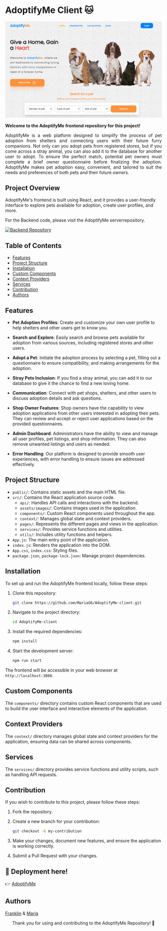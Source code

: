 # AdoptifyMe Client 🐱

<p align="center"><img src="public\homepage.png" a alt='homepage-image' width='600px' heigh='600px'></p>

**Welcome to the AdoptifyMe frontend repository for this project!**
<p align="justify"> AdoptifyMe is a web platform designed to simplify the process of pet adoption from shelters and connecting users with their future furry companions. Not only can you adopt pets from registered stores, but if you come across a stray animal, you can also add it to the database for another user to adopt. To ensure the perfect match, potential pet owners must complete a brief owner questionnaire before finalizing the adoption. AdoptifyMe makes pet adoption easy, convenient, and tailored to suit the needs and preferences of both pets and their future owners.<p/>

## Project Overview

AdoptifyMe's frontend is built using React, and it provides a user-friendly interface to explore pets available for adoption, create user profiles, and more.

For the Backend code, please visit the AdoptifyMe serverrepository.

[![Backend Repository](https://img.shields.io/badge/Backend-Repository-brightgreen.svg)](https://github.com/MariaG6/AdoptifyMe-server)

## Table of Contents

- [Features](#features)
- [Project Structure](#project-structure)
- [Installation](#installation)
- [Custom Components](#custom-components)
- [Context Providers](#context-providers)
- [Services](#services)
- [Contribution](#contribution)
- [Authors](#authors)

## Features

- **Pet Adoption Profiles**: Create and customize your own user profile to help shelters and other users get to know you.

- **Search and Explore**: Easily search and browse pets available for adoption from various sources, including registered stores and other users.

- **Adopt a Pet**: Initiate the adoption process by selecting a pet, filling out a questionnaire to ensure compatibility, and making arrangements for the adoption.

- **Stray Pets Inclusion**: If you find a stray animal, you can add it to our database to give it the chance to find a new loving home.

- **Communication**: Connect with pet shops, shelters, and other users to discuss adoption details and ask questions.

- **Shop Owner Features**: Shop owners have the capability to view adoption applications from other users interested in adopting their pets. They can review and accept or reject user applications based on the provided questionnaires.

- **Admin Dashboard**: Administrators have the ability to view and manage all user profiles, pet listings, and shop information. They can also remove unwanted listings and users as needed.

- **Error Handling**: Our platform is designed to provide smooth user experiences, with error handling to ensure issues are addressed effectively.

## Project Structure

- `public/`: Contains static assets and the main HTML file.
- `src/`: Contains the React application source code.
  - `api/`: Handles API calls and interactions with the backend.
  - `assets/images/`: Contains images used in the application.
  - `components/`: Custom React components used throughout the app.
  - `context/`: Manages global state and context providers.
  - `pages/`: Represents the different pages and views in the application.
  - `services/`: Provides service functions and utilities.
  - `utils/`: Includes utility functions and helpers.
- `App.js`: The main entry point of the application.
- `index.js`: Renders the application into the DOM.
- `App.css`, `index.css`: Styling files.
- `package.json`, `package-lock.json`: Manage project dependencies.

## Installation

To set up and run the AdoptifyMe frontend locally, follow these steps:

1. Clone this repository:

   ```bash
   git clone https://github.com/MariaG6/AdoptifyMe-client.git
   ```

2. Navigate to the project directory:

   ```bash
   cd AdoptifyMe-client
   ```

3. Install the required dependencies:

   ```bash
   npm install
   ```

4. Start the development server:

   ```bash
   npm run start
   ```

The frontend will be accessible in your web browser at `http://localhost:3000`.

## Custom Components

The `components/` directory contains custom React components that are used to build the user interface and interactive elements of the application.

## Context Providers

The `context/` directory manages global state and context providers for the application, ensuring data can be shared across components.

## Services

The `services/` directory provides service functions and utility scripts, such as handling API requests.

## Contribution

If you wish to contribute to this project, please follow these steps:

1. Fork the repository.

2. Create a new branch for your contribution:

   ```bash
   git checkout -b my-contribution
   ```

3. Make your changes, document new features, and ensure the application is working correctly.

4. Submit a Pull Request with your changes.

## 🚀 Deployment here!

👉 [AdoptifyMe](https://adoptifyme.netlify.app/) 

## Authors

[Franklin](https://github.com/franklinosei) & [María](https://github.com/MariaG6)

<p align="center"> Thank you for using and contributing to the AdoptifyMe Repository! 👋 <p/>
